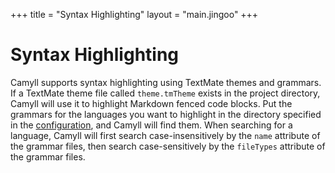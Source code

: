 +++
title = "Syntax Highlighting"
layout = "main.jingoo"
+++

# Syntax Highlighting

Camyll supports syntax highlighting using TextMate themes and grammars. If a
TextMate theme file called `theme.tmTheme` exists in the project directory,
Camyll will use it to highlight Markdown fenced code blocks. Put the grammars
for the languages you want to highlight in the directory specified in the
[configuration](configuration.html), and Camyll will find them. When searching
for a language, Camyll will first search case-insensitively by the `name`
attribute of the grammar files, then search case-sensitively by the `fileTypes`
attribute of the grammar files.
